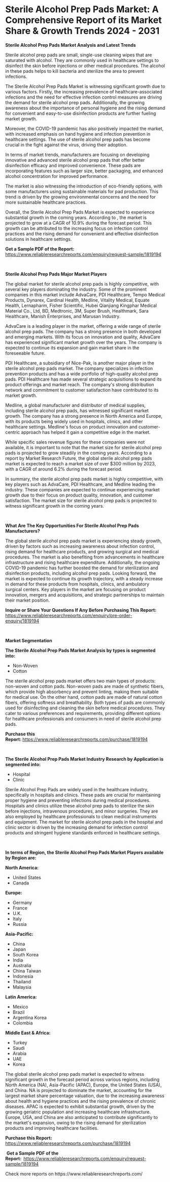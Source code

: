 <p><h1>Sterile Alcohol Prep Pads Market: A Comprehensive Report of its Market Share & Growth Trends 2024 - 2031</h1></p><p><strong>Sterile Alcohol Prep Pads Market Analysis and Latest Trends</strong></p>
<p><p>Sterile alcohol prep pads are small, single-use cleaning wipes that are saturated with alcohol. They are commonly used in healthcare settings to disinfect the skin before injections or other medical procedures. The alcohol in these pads helps to kill bacteria and sterilize the area to prevent infections.</p><p>The Sterile Alcohol Prep Pads Market is witnessing significant growth due to various factors. Firstly, the increasing prevalence of healthcare-associated infections and the need for effective infection control measures are driving the demand for sterile alcohol prep pads. Additionally, the growing awareness about the importance of personal hygiene and the rising demand for convenient and easy-to-use disinfection products are further fueling market growth.</p><p>Moreover, the COVID-19 pandemic has also positively impacted the market, with increased emphasis on hand hygiene and infection prevention in healthcare settings. The use of sterile alcohol prep pads has become crucial in the fight against the virus, driving their adoption.</p><p>In terms of market trends, manufacturers are focusing on developing innovative and advanced sterile alcohol prep pads that offer better disinfection efficacy and improved convenience. These pads are incorporating features such as larger size, better packaging, and enhanced alcohol concentration for improved performance.</p><p>The market is also witnessing the introduction of eco-friendly options, with some manufacturers using sustainable materials for pad production. This trend is driven by the growing environmental concerns and the need for more sustainable healthcare practices.</p><p>Overall, the Sterile Alcohol Prep Pads Market is expected to experience substantial growth in the coming years. According to , the market is projected to grow at a CAGR of 10.9% during the forecast period. This growth can be attributed to the increasing focus on infection control practices and the rising demand for convenient and effective disinfection solutions in healthcare settings.</p></p>
<p><strong>Get a Sample PDF of the Report:&nbsp;</strong> <a href="https://www.reliableresearchreports.com/enquiry/request-sample/1819194">https://www.reliableresearchreports.com/enquiry/request-sample/1819194</a></p>
<p>&nbsp;</p>
<p><strong>Sterile Alcohol Prep Pads Major Market Players</strong></p>
<p><p>The global market for sterile alcohol prep pads is highly competitive, with several key players dominating the industry. Some of the prominent companies in this market include AdvaCare, PDI Healthcare, Tempo Medical Products, Dynarex, Cardinal Health, Medline, Vitality Medical, Equate Health, Lernapharm, Fisher Scientific, Hubei Qianjiang Kingphar Medical Material Co., Ltd, BD, Medtronic, 3M, Super Brush, Healthmark, Sara Healthcare, Manish Enterprises, and Marusan Industry.</p><p>AdvaCare is a leading player in the market, offering a wide range of sterile alcohol prep pads. The company has a strong presence in both developed and emerging markets. With its focus on innovation and quality, AdvaCare has experienced significant market growth over the years. The company is expected to continue its expansion and gain market share in the foreseeable future.</p><p>PDI Healthcare, a subsidiary of Nice-Pak, is another major player in the sterile alcohol prep pads market. The company specializes in infection prevention products and has a wide portfolio of high-quality alcohol prep pads. PDI Healthcare has made several strategic acquisitions to expand its product offerings and market reach. The company's strong distribution network and commitment to customer satisfaction have contributed to its market growth.</p><p>Medline, a global manufacturer and distributor of medical supplies, including sterile alcohol prep pads, has witnessed significant market growth. The company has a strong presence in North America and Europe, with its products being widely used in hospitals, clinics, and other healthcare settings. Medline's focus on product innovation and customer-centric approach has helped it gain a competitive edge in the market.</p><p>While specific sales revenue figures for these companies were not available, it is important to note that the market size for sterile alcohol prep pads is projected to grow steadily in the coming years. According to a report by Market Research Future, the global sterile alcohol prep pads market is expected to reach a market size of over $300 million by 2023, with a CAGR of around 6.2% during the forecast period.</p><p>In summary, the sterile alcohol prep pads market is highly competitive, with key players such as AdvaCare, PDI Healthcare, and Medline leading the industry. These companies are expected to continue experiencing market growth due to their focus on product quality, innovation, and customer satisfaction. The market size for sterile alcohol prep pads is projected to witness significant growth in the coming years.</p></p>
<p>&nbsp;</p>
<p><strong>What Are The Key Opportunities For Sterile Alcohol Prep Pads Manufacturers?</strong></p>
<p><p>The global sterile alcohol prep pads market is experiencing steady growth, driven by factors such as increasing awareness about infection control, rising demand for healthcare products, and growing surgical and medical procedures. The market is also benefiting from advancements in healthcare infrastructure and rising healthcare expenditure. Additionally, the ongoing COVID-19 pandemic has further boosted the demand for sterilization and disinfection products, including alcohol prep pads. Looking forward, the market is expected to continue its growth trajectory, with a steady increase in demand for these products from hospitals, clinics, and ambulatory surgical centers. Key players in the market are focusing on product innovation, mergers and acquisitions, and strategic partnerships to maintain their market position.</p></p>
<p><strong>Inquire or Share Your Questions If Any Before Purchasing This Report:</strong> <a href="https://www.reliableresearchreports.com/enquiry/pre-order-enquiry/1819194">https://www.reliableresearchreports.com/enquiry/pre-order-enquiry/1819194</a></p>
<p>&nbsp;</p>
<p><strong>Market Segmentation</strong></p>
<p><strong>The Sterile Alcohol Prep Pads Market Analysis by types is segmented into:</strong></p>
<p><ul><li>Non-Woven</li><li>Cotton</li></ul></p>
<p><p>The sterile alcohol prep pads market offers two main types of products: non-woven and cotton pads. Non-woven pads are made of synthetic fibers, which provide high absorbency and prevent linting, making them suitable for medical use. On the other hand, cotton pads are made of natural cotton fibers, offering softness and breathability. Both types of pads are commonly used for disinfecting and cleaning the skin before medical procedures. They cater to various preferences and requirements, providing different options for healthcare professionals and consumers in need of sterile alcohol prep pads.</p></p>
<p><strong>Purchase this Report:&nbsp;</strong><a href="https://www.reliableresearchreports.com/purchase/1819194">https://www.reliableresearchreports.com/purchase/1819194</a></p>
<p>&nbsp;</p>
<p><strong>The Sterile Alcohol Prep Pads Market Industry Research by Application is segmented into:</strong></p>
<p><ul><li>Hospital</li><li>Clinic</li></ul></p>
<p><p>Sterile Alcohol Prep Pads are widely used in the healthcare industry, specifically in hospitals and clinics. These pads are crucial for maintaining proper hygiene and preventing infections during medical procedures. Hospitals and clinics utilize these alcohol prep pads to sterilize the skin before injections, intravenous procedures, and minor surgeries. They are also employed by healthcare professionals to clean medical instruments and equipment. The market for sterile alcohol prep pads in the hospital and clinic sector is driven by the increasing demand for infection control products and stringent hygiene standards enforced in healthcare settings.</p></p>
<p>&nbsp;</p>
<p><strong>In terms of Region, the Sterile Alcohol Prep Pads Market Players available by Region are:</strong></p>
<p>
    <p> <strong> North America: </strong>
        <ul>
            <li>United States</li>
            <li>Canada</li>
        </ul>
        </p> 
    <p> <strong> Europe: </strong>
        <ul>
            <li>Germany</li>
            <li>France</li>
            <li>U.K.</li>
            <li>Italy</li>
            <li>Russia</li>
        </ul>
        </p> 
    <p> <strong> Asia-Pacific: </strong>
        <ul>
            <li>China</li>
            <li>Japan</li>
            <li>South Korea</li>
            <li>India</li>
            <li>Australia</li>
            <li>China Taiwan</li>
            <li>Indonesia</li>
            <li>Thailand</li>
            <li>Malaysia</li>
        </ul>
        </p> 
    <p> <strong> Latin America: </strong>
        <ul>
            <li>Mexico</li>
            <li>Brazil</li>
            <li>Argentina Korea</li>
            <li>Colombia</li>
        </ul>
        </p> 
    <p> <strong> Middle East & Africa: </strong>
        <ul>
            <li>Turkey</li>
            <li>Saudi</li>
            <li>Arabia</li>
            <li>UAE</li>
            <li>Korea</li>
        </ul>
    </p>
    </p>
<p><p>The global sterile alcohol prep pads market is expected to witness significant growth in the forecast period across various regions, including North America (NA), Asia-Pacific (APAC), Europe, the United States (USA), and China. NA is projected to dominate the market, accounting for the largest market share percentage valuation, due to the increasing awareness about health and hygiene practices and the rising prevalence of chronic diseases. APAC is expected to exhibit substantial growth, driven by the growing geriatric population and increasing healthcare infrastructure. Europe, USA, and China are also anticipated to contribute significantly to the market's expansion, owing to the rising demand for sterilization products and improving healthcare facilities.</p></p>
<p><strong>Purchase this Report: </strong><a href="https://www.reliableresearchreports.com/purchase/1819194">https://www.reliableresearchreports.com/purchase/1819194</a></p>
<p>&nbsp;<strong>Get a Sample PDF of the Report:&nbsp;&nbsp;</strong><a href="https://www.reliableresearchreports.com/enquiry/request-sample/1819194">https://www.reliableresearchreports.com/enquiry/request-sample/1819194</a></p>
<p><strong></strong></p>
<p>Check more reports on https://www.reliableresearchreports.com/</p>
